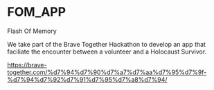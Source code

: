 # FOM_APP
Flash Of Memory

We take part of the Brave Together Hackathon to develop an app that faciliate the encounter between a volunteer and a Holocaust Survivor.

https://brave-together.com/%d7%94%d7%90%d7%a7%d7%aa%d7%95%d7%9f-%d7%94%d7%92%d7%91%d7%95%d7%a8%d7%94/
